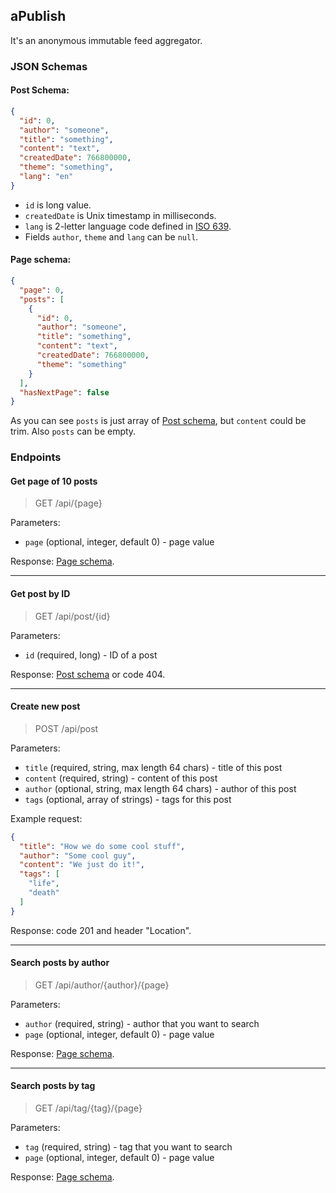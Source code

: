 ## aPublish

It's an anonymous immutable feed aggregator.

### JSON Schemas

#### Post Schema:
```json
{
  "id": 0,
  "author": "someone",
  "title": "something",
  "content": "text",
  "createdDate": 766800000,
  "theme": "something",
  "lang": "en"
}
```
* `id` is long value.
* `createdDate` is Unix timestamp in milliseconds.
* `lang` is 2-letter language code defined in [ISO 639](https://en.wikipedia.org/wiki/ISO_639).
* Fields `author`, `theme` and `lang` can be `null`.


#### Page schema:
```json
{
  "page": 0,
  "posts": [
    {
      "id": 0,
      "author": "someone",
      "title": "something",
      "content": "text",
      "createdDate": 766800000,
      "theme": "something"
    }
  ],
  "hasNextPage": false
}
```
As you can see `posts` is just array of [Post schema](#post-schema), but `content` could be trim.
Also `posts` can be empty.

### Endpoints

#### Get page of 10 posts
> GET /api/{page}

Parameters:
* `page` (optional, integer, default 0) - page value

Response: [Page schema](#page-schema).

---
#### Get post by ID
> GET /api/post/{id}

Parameters:
* `id` (required, long) - ID of a post

Response: [Post schema](#post-schema) or code 404.

---
#### Create new post
> POST /api/post

Parameters:
* `title` (required, string, max length 64 chars) - title of this post
* `content` (required, string) - content of this post
* `author` (optional, string, max length 64 chars) - author of this post
* `tags` (optional, array of strings) - tags for this post

Example request:
```json
{
  "title": "How we do some cool stuff",
  "author": "Some cool guy",
  "content": "We just do it!",
  "tags": [
    "life",
    "death"
  ]
}
```

Response:
code 201 and header "Location". 

---
#### Search posts by author
> GET /api/author/{author}/{page}

Parameters:
* `author` (required, string) - author that you want to search
* `page` (optional, integer, default 0) - page value

Response: [Page schema](#page-schema).

---
#### Search posts by tag
> GET /api/tag/{tag}/{page}

Parameters:
* `tag` (required, string) - tag that you want to search
* `page` (optional, integer, default 0) - page value

Response: [Page schema](#page-schema).